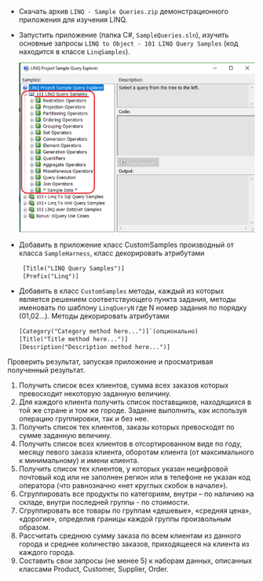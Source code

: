 - Скачать архив `LINQ - Sample Queries.zip` демонстрационного приложения для изучения LINQ.
- Запустить приложение (папка C#, `SampleQueries.sln`), изучить основные запросы `LINQ to Object - 101 LINQ Query Samples` (код находится в классе `LinqSamples`).

    ![](/101_LINQ_Query_Samples.png)

- Добавить в приложение класс CustomSamples производный от класса `SampleHarness`, класс декорировать атрибутами
   ```
    [Title("LINQ Query Samples")]
    [Prefix("Linq")]
   ```   
- Добавить в класс `CustomSamples` методы, каждый из которых является решением соответствующего пункта задания, методы именовать по шаблону `LinqQueryN` где N номер задания по порядку (01,02...). Методы декорировать атрибутами
    
    ```
    [Category("Category method here...")]`(опционально)
    [Title("Title method here...")]
    [Description("Description method here...")]
    
    ```
Проверить результат, запуская приложение и просматривая полученный результат.


1. Получить список всех клиентов, сумма всех заказов которых превосходит некоторую заданную величину.
1. Для каждого клиента получить список поставщиков, находящихся в той же стране и том же городе. Задание выполнить, как используя операцию группировки, так и без нее.
1. Получить список тех клиентов, заказы которых превосходят по сумме заданную величину.
1. Получить список всех клиентов в отсортированном виде по году, месяцу певого заказа клиента, оборотам клиента (от максимального к минимальному) и имени клиента.
1. Получить список тех клиентов, у которых указан нецифровой почтовый код или не заполнен регион или в телефоне не указан код оператора (что равнозначно «нет круглых скобок в начале»).
1. Сгруппировать все продукты по категориям, внутри – по наличию на складе, внутри последней группы - по стоимости.
1. Сгруппировать все товары по группам «дешевые», «средняя цена», «дорогие», определив границы каждой группы произвольным образом.
1. Рассчитать среднюю сумму заказа по всем клиентам из данного города и среднее количество заказов, приходящееся на клиента из каждого города.
1. Cоставить свои запросы (не менее 5) к наборам данных, описанных классами Product, Customer, Supplier, Order.
